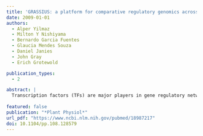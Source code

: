 ```yaml
---
title: 'GRASSIUS: a platform for comparative regulatory genomics across the grasses'
date: 2009-01-01
authors: 
  - Alper Yilmaz
  - Milton Y Nishiyama
  - Bernardo Garcia Fuentes
  - Glaucia Mendes Souza
  - Daniel Janies
  - John Gray
  - Erich Grotewold

publication_types:
  - 2

abstract: |
  Transcription factors (TFs) are major players in gene regulatory networks and interactions between TFs and their target genes furnish spatiotemporal patterns of gene expression. Establishing the architecture of regulatory networks requires gathering information on TFs, their targets in the genome, and the corresponding binding sites. We have developed GRASSIUS (Grass Regulatory Information Services) as a knowledge-based Web resource that integrates information on TFs and gene promoters across the grasses. In its initial implementation, GRASSIUS consists of two separate, yet linked, databases. GrassTFDB holds information on TFs from maize (Zea mays), sorghum (Sorghum bicolor), sugarcane (Saccharum spp.), and rice (Oryza sativa). TFs are classified into families and phylogenetic relationships begin to uncover orthologous relationships among the participating species. This database also provides a centralized clearinghouse for TF synonyms in the grasses. GrassTFDB is linked to the grass TFome collection, which provides clones in recombination-based vectors corresponding to full-length open reading frames for a growing number of grass TFs. GrassPROMDB contains promoter and cis-regulatory element information for those grass species and genes for which enough data are available. The integration of GrassTFDB and GrassPROMDB will be accomplished through GrassRegNet as a first step in representing the architecture of grass regulatory networks. GRASSIUS can be accessed from www.grassius.org.
  
featured: false
publication: "*Plant Physiol*"
url_pdf: "https://www.ncbi.nlm.nih.gov/pubmed/18987217"
doi: 10.1104/pp.108.128579
---
```


